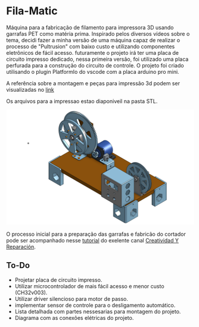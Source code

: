 # Fila-Matic

Máquina para a fabricação de filamento para impressora 3D usando garrafas PET como matéria prima.
Inspirado pelos diversos vídeos sobre o tema, decidi fazer a minha versão de uma máquina capaz de realizar o processo de "Pultrusion" com baixo custo e utilizando componentes eletrônicos de fácil acesso.
futuramente o projeto irá ter uma placa de circuito impresso dedicado, nessa primeira versão, foi utilizado uma placa perfurada para a construção do circuito de controle.
O projeto foi criado utilisando o plugin PlatformIo do vscode com a placa arduino pro mini.

A referência sobre a montagem e peças para impressão 3d podem ser visualizadas no [link](https://cad.onshape.com/documents/5d91a331e0951ebf56f2ed7f/w/54485c1ac82f9b8ec9bbee3b/e/b9478f63aa2d556822cc66c6?renderMode=0&uiState=670570a1162fc00b95a82c7f)

Os arquivos para a impressao estao diaponiveil na pasta STL.

![assembly render](./img/Render_maquina.png "Fila Matic")

O processo inicial para a preparação das garrafas e fabricão do cortador pode ser acompanhado nesse [tutorial](https://youtu.be/a3Dar6amuzY?si=LlGIv6SwKXRhQAfx) do exelente canal [Creatividad Y Reparación](https://www.youtube.com/c/CreatividadYReparaci%C3%B3n).

## To-Do

- Projetar placa de circuito impresso.
- Utilizar microcontrolador de mais fácil acesso e menor custo (CH32v003).
- Utilizar driver silencioso para motor de passo.
- implementar sensor de controle para o desligamento automático.
- Lista detalhada com partes nessesarias para montagem do projeto.
- Diagrama com as conexões elétricas do projeto.
